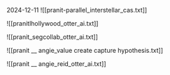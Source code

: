 2024-12-11
![[pranit-parallel_interstellar_cas.txt]]



![[pranitlhollywood_otter_ai.txt]]

![[pranit_segcollab_otter_ai.txt]]

![[pranit __ angie_value create capture hypothesis.txt]]

![[pranit __ angie_reid_otter_ai.txt]]